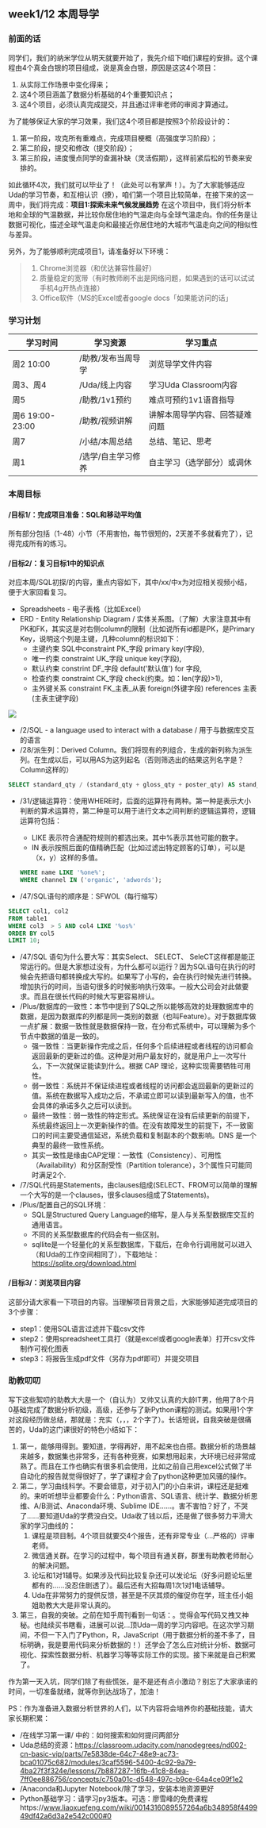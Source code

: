 ## week1/12 本周导学

### 前面的话

同学们，我们的纳米学位从明天就要开始了，我先介绍下咱们课程的安排。这个课程由4个真金白银的项目组成，说是真金白银，原因是这这4个项目：

1. 从实际工作场景中变化得来；
1. 这4个项目涵盖了数据分析基础的4个重要知识点；
2. 这4个项目，必须认真完成提交，并且通过评审老师的审阅才算通过。

为了能够保证大家的学习效果，我们这4个项目都是按照3个阶段设计的：

1. 第一阶段，攻克所有重难点，完成项目梗概（高强度学习阶段）；
2. 第二阶段，提交和修改（提交阶段）；
3. 第三阶段，进度慢点同学的查漏补缺（灵活假期），这样前紧后松的节奏来安排的。

如此循环4次，我们就可以毕业了！（此处可以有掌声！）。为了大家能够适应Uda的学习节奏，和互相认识（撩），咱们第一个项目比较简单，在接下来的这一周中，我们将完成：**项目1:探索未来气候发展趋势**
在这个项目中，我们将分析本地和全球的气温数据，并比较你居住地的气温走向与全球气温走向。你的任务是让数据可视化，描述全球气温走向和最接近你居住地的大城市气温走向之间的相似性与差异。

另外，为了能够顺利完成项目1，请准备好以下环境：

> 1. Chrome浏览器（和优达兼容性最好）
> 1. 质量稳定的宽带（有时教师刷不出是网络问题，如果遇到的话可以试试手机4g开热点连接）
> 1. Office软件（MS的Excel或者google docs「如果能访问的话」

### 学习计划

| 学习时间 | 学习资源 | 学习重点 |
| --- | --- | --- |
| 周2 10:00 | /助教/发布当周导学 | 浏览导学文件内容 |
| 周3、周4 | /Uda/线上内容 | 学习Uda Classroom内容 |
| 周5 | /助教/1v1预约 | 难点可预约1v1语音指导 |
| 周6 19:00-23:00 | /助教/视频讲解 | 讲解本周导学内容、回答疑难问题 |
| 周7 | /小结/本周总结 | 总结、笔记、思考 |
| 周1 | /选学/自主学习修养 | 自主学习（选学部分）或调休 |


### 本周目标

#### /目标1/：完成项目准备：SQL和移动平均值
所有部分包括（1-48）小节（不用害怕，每节很短的，2天差不多就看完了），记得完成所有的练习。

#### /目标2/：复习目标1中的知识点
对应本周/SQL初探/的内容，重点内容如下，其中/xx/中x为对应相关视频小结，便于大家回看复习。

- Spreadsheets - 电子表格（比如Excel）
- ERD - Entity Relationship Diagram / 实体关系图。（了解）大家注意其中有PK和FK，其实这是对右侧column的限制（比如说所有id都是PK，是Primary Key，说明这个列是主键，几种column的标识如下：
    - 主键约束 SQL中constraint PK_字段 primary key(字段),
    - 唯一约束 constraint UK_字段 unique key(字段),
    - 默认约束 constrint DF_字段 default('默认值') for 字段,
    - 检查约束 constraint CK_字段 check(约束。如：len(字段)>1),
    - 主外键关系 constraint FK_主表_从表 foreign(外键字段) references 主表(主表主键字段)
    
![](media/15285031623501.jpg)
- /2/SQL - a language used to interact with a database / 用于与数据库交互的语言
- /28/派生列：Derived Column。我们将现有的列组合，生成的新列称为派生列。在生成以后，可以用AS为这列起名（否则筛选出的结果这列名字是？Column这样的）

```sql
SELECT standard_qty / (standard_qty + gloss_qty + poster_qty) AS stand_ratio
```

- /31/逻辑运算符：使用WHERE时，后面的运算符有两种。第一种是表示大小判断的算术运算符，第二种是可以用于进行文本之间判断的逻辑运算符，逻辑运算符包括：
    - LIKE 表示符合通配符规则的都选出来。其中%表示其他可能的数字。
    - IN 表示按照后面的值精确匹配（比如过滤出特定顾客的订单），可以是（x，y）这样的多值。
    
    ```sql
    WHERE name LIKE '%one%';
    WHERE channel IN ('organic', 'adwords');
    ```
- /47/SQL语句的顺序是：SFWOL（每行缩写）

```sql
SELECT col1, col2
FROM table1
WHERE col3  > 5 AND col4 LIKE '%os%'
ORDER BY col5
LIMIT 10;
```

- /47/SQL 语句为什么要大写：其实Select、 SELECT、 SeleCT这样都是能正常运行的。但是大家想过没有，为什么都可以运行？因为SQL语句在执行的时候会先把语句都转换成大写的。如果写了小写的，会在执行时候先进行转换。增加执行的时间，当语句很多的时候影响执行效率。一般大公司会对此做要求。而且在很长代码的时候大写更容易辨认。
- /Plus/数据库的一致性：本节中提到了SQL之所以能够高效的处理数据库中的数据，是因为数据库的列都是同一类别的数据（也叫Feature）。对于数据库做一点扩展：数据一致性就是数据保持一致，在分布式系统中，可以理解为多个节点中数据的值是一致的。
    - 强一致性：当更新操作完成之后，任何多个后续进程或者线程的访问都会返回最新的更新过的值。这种是对用户最友好的，就是用户上一次写什么，下一次就保证能读到什么。根据 CAP 理论，这种实现需要牺牲可用性。
    - 弱一致性：系统并不保证续进程或者线程的访问都会返回最新的更新过的值。系统在数据写入成功之后，不承诺立即可以读到最新写入的值，也不会具体的承诺多久之后可以读到。
    - 最终一致性：弱一致性的特定形式。系统保证在没有后续更新的前提下，系统最终返回上一次更新操作的值。在没有故障发生的前提下，不一致窗口的时间主要受通信延迟，系统负载和复制副本的个数影响。DNS 是一个典型的最终一致性系统。
    - 其实一致性是缘由CAP定理：一致性（Consistency）、可用性（Availability）和分区耐受性（Partition tolerance），3个属性只可能同时满足2个.
- /7/SQL代码是Statements，由clauses组成(SELECT、FROM可以简单的理解一个大写的是一个clauses，很多clauses组成了Statements)。
- /Plus/配置自己的SQL环境：
    - SQL是Structured Query Language的缩写，是人与关系型数据库交互的通用语言。
    - 不同的关系型数据库的代码会有一些区别。
    - sqllite是一个轻量化的关系型数据库，下载后，在命令行调用就可以进入（和Uda的工作空间相同了），下载地址：https://sqlite.org/download.html

#### /目标3/：浏览项目内容
这部分请大家看一下项目的内容。当理解项目背景之后，大家能够知道完成项目的3个步骤：

- step1：使用SQL语言过滤并下载csv文件
- step2：使用spreadsheet工具打（就是excel或者google表单）打开csv文件制作可视化图表
- step3：将报告生成pdf文件（另存为pdf即可）并提交项目

### 助教叨叨

写下这些絮叨的助教大大是一个（自认为）又帅又认真的大龄IT男，他用了8个月0基础完成了数据分析初级，高级，还参与了新Python课程的测试。如果用1个字对这段经历做总结，那就是：充实（，，，2个字了）。长话短说，自我突破是很痛苦的，Uda的这门课很好的特色小结如下：

   1. 第一，能够用得到。要知道，学得再好，用不起来也白搭。数据分析的场景越来越多，数据集也非常多，还有各种竞赛，如果想用起来，大环境已经非常成熟了。而且在工作也确实有很多机会使用，比如之前自己用excel公式做了半自动化的报告就觉得很好了，学了课程才会了python这种更加风骚的操作。
   2. 第二，学习曲线科学。不要会错意，对于初入门的小白来讲，课程还是挺难的。来听听想毕业都要会什么：Python语言、SQL语言、统计学、数据分析思维、A/B测试、Anaconda环境、Sublime IDE……。害不害怕？好了，不哭了……要知道Uda的学费没白交。Uda收了钱以后，还是做了很多努力平滑大家的学习曲线的：
      1. 课程是项目制。4个项目就要交4个报告，还有非常专业（…严格的）评审老师。
      2. 微信通关群。在学习的过程中，每个项目有通关群，群里有助教老师耐心的解决问题。
      3. 论坛和1对1辅导。如果涉及代码比较复杂还可以发论坛（好多问题论坛里都有的……没忍住剧透了）。最后还有大招每周1次1对1电话辅导。
      4. Uda在非常努力的提供反馈，甚至是不厌其烦的催促你在学，班主任小姐姐助教大大是非常认真的。
   3. 第三，自我的突破。之前在知乎周刊看到一句话：。觉得会写代码又拽又神秘。也陆续买书瞎看，进展可以说…顶Uda一周的学习内容吧。在这次学习期间，不但一下入门了Python，R，JavaScript（用于数据分析的差不多了，目标明确，我是要用代码来分析数据的！）还学会了怎么应对统计分析、数据可视化、探索性数据分析、机器学习等等实际工作的实现。接下来就是自己积累了。

作为第一天入坑，同学们除了有些慌张，是不是还有点小激动？别忘了大家承诺的时间，一切准备就绪，就等你到达战场了，加油！
   
PS：作为准备进入数据分析世界的人们，以下内容将会培养你的基础技能，请大家长期积累：

- /在线学习第一课/ 中的：如何搜索和如何提问两部分
- Uda总结的资源：https://classroom.udacity.com/nanodegrees/nd002-cn-basic-vip/parts/7e5838de-64c7-48e9-ac73-bca01075c682/modules/3caf5596-5400-4c92-9a79-4ba27f3f324e/lessons/7b887287-16fb-41c8-84ea-7ff0ee886756/concepts/c750a01c-d548-497c-b9ce-64a4ce09f1e2
- /Anaconda和Jupyter Notebook/除了学习，安装本地资源更好
- Python基础学习：请学习py3版本。可选：廖雪峰的免费课程https://www.liaoxuefeng.com/wiki/0014316089557264a6b348958f449949df42a6d3a2e542c000#0



